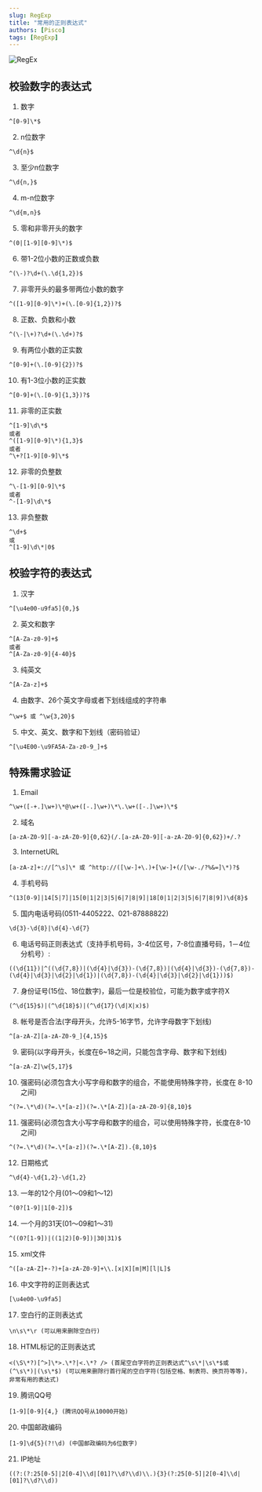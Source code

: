 ```yaml
---
slug: RegExp
title: "常用的正则表达式"
authors: [Pisco]
tags: [RegExp]
---
```



![RegEx](/img/regex.jpeg)

## 校验数字的表达式
1. 数字
```
^[0-9]\*$
```
2. n位数字
```
^\d{n}$
```
3. 至少n位数字
```
^\d{n,}$
```
4. m-n位数字
```
^\d{m,n}$
```
5. 零和非零开头的数字
```
^(0|[1-9][0-9]\*)$
```
6. 带1-2位小数的正数或负数
```
^(\-)?\d+(\.\d{1,2})$
```
7. 非零开头的最多带两位小数的数字
```
^([1-9][0-9]\*)+(\.[0-9]{1,2})?$
```
8. 正数、负数和小数
```
^(\-|\+)?\d+(\.\d+)?$
```
9. 有两位小数的正实数
```
^[0-9]+(\.[0-9]{2})?$
```
10. 有1-3位小数的正实数
```
^[0-9]+(\.[0-9]{1,3})?$
```
11. 非零的正实数
```
^[1-9]\d\*$
或者
^([1-9][0-9]\*){1,3}$
或者
^\+?[1-9][0-9]\*$
```
12. 非零的负整数
```
^\-[1-9][0-9]\*$
或者
^-[1-9]\d\*$
```
13. 非负整数
```
^\d+$
或
^[1-9]\d\*|0$
```

## 校验字符的表达式
1. 汉字
```
^[\u4e00-u9fa5]{0,}$
```
2. 英文和数字
```
^[A-Za-z0-9]+$
或者
^[A-Za-z0-9]{4-40}$
```
3. 纯英文
```
^[A-Za-z]+$
```
4. 由数字、26个英文字母或者下划线组成的字符串
```
^\w+$ 或 ^\w{3,20}$
```
5. 中文、英文、数字和下划线（密码验证）
```
^[\u4E00-\u9FA5A-Za-z0-9_]+$
```

## 特殊需求验证
1. Email
```
^\w+([-+.]\w+)\*@\w+([-.]\w+)\*\.\w+([-.]\w+)\*$
```

2. 域名
```
[a-zA-Z0-9][-a-zA-Z0-9]{0,62}(/.[a-zA-Z0-9][-a-zA-Z0-9]{0,62})+/.?
```

3. InternetURL
```
[a-zA-z]+://[^\s]\* 或 ^http://([\w-]+\.)+[\w-]+(/[\w-./?%&=]\*)?$
```

4. 手机号码
```
^(13[0-9]|14[5|7]|15[0|1|2|3|5|6|7|8|9]|18[0|1|2|3|5|6|7|8|9])\d{8}$
```

5. 国内电话号码(0511-4405222、021-87888822)
```
\d{3}-\d{8}|\d{4}-\d{7}
```

6. 电话号码正则表达式（支持手机号码，3-4位区号，7-8位直播号码，1－4位分机号）:
```
((\d{11})|^((\d{7,8})|(\d{4}|\d{3})-(\d{7,8})|(\d{4}|\d{3})-(\d{7,8})-(\d{4}|\d{3}|\d{2}|\d{1})|(\d{7,8})-(\d{4}|\d{3}|\d{2}|\d{1}))$)
```

7. 身份证号(15位、18位数字)，最后一位是校验位，可能为数字或字符X
```
(^\d{15}$)|(^\d{18}$)|(^\d{17}(\d|X|x)$)
```

8. 帐号是否合法(字母开头，允许5-16字节，允许字母数字下划线)
```
^[a-zA-Z][a-zA-Z0-9_]{4,15}$
```

9. 密码(以字母开头，长度在6~18之间，只能包含字母、数字和下划线)
```
^[a-zA-Z]\w{5,17}$
```

10. 强密码(必须包含大小写字母和数字的组合，不能使用特殊字符，长度在 8-10 之间)
```
^(?=.\*\d)(?=.\*[a-z])(?=.\*[A-Z])[a-zA-Z0-9]{8,10}$
```
11. 强密码(必须包含大小写字母和数字的组合，可以使用特殊字符，长度在8-10之间)
```
^(?=.\*\d)(?=.\*[a-z])(?=.\*[A-Z]).{8,10}$
```

12. 日期格式
```
^\d{4}-\d{1,2}-\d{1,2}
```

13. 一年的12个月(01～09和1～12)
```
^(0?[1-9]|1[0-2])$
```

14. 一个月的31天(01～09和1～31)
```
^((0?[1-9])|((1|2)[0-9])|30|31)$
```

15. xml文件
```
^([a-zA-Z]+-?)+[a-zA-Z0-9]+\\.[x|X][m|M][l|L]$
```

16. 中文字符的正则表达式
```
[\u4e00-\u9fa5]
```

17. 空白行的正则表达式
```
\n\s\*\r (可以用来删除空白行)
```

18. HTML标记的正则表达式
```
<(\S\*?)[^>]\*>.\*?|<.\*? /> (首尾空白字符的正则表达式^\s\*|\s\*$或(^\s\*)|(\s\*$) (可以用来删除行首行尾的空白字符(包括空格、制表符、换页符等等)，非常有用的表达式)
```

19. 腾讯QQ号
```
[1-9][0-9]{4,} (腾讯QQ号从10000开始)
```
20. 中国邮政编码
```
[1-9]\d{5}(?!\d) (中国邮政编码为6位数字)
```
21. IP地址
```
((?:(?:25[0-5]|2[0-4]\\d|[01]?\\d?\\d)\\.){3}(?:25[0-5]|2[0-4]\\d|[01]?\\d?\\d))
```